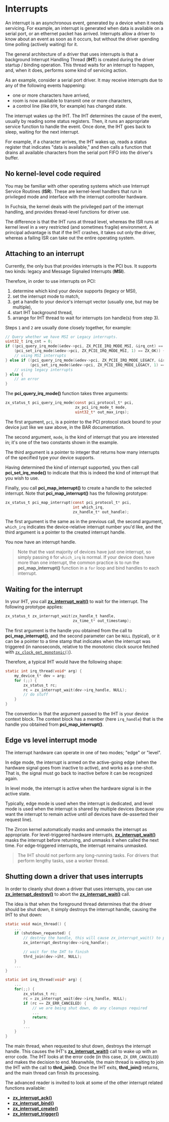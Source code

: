 # Interrupts

An interrupt is an asynchronous event, generated by a device when it needs servicing.
For example, an interrupt is generated when data is available on a serial port,
or an ethernet packet has arrived.
Interrupts allow a driver to know about an event as soon as it
occurs, but without the driver spending time polling (actively waiting) for it.

The general architecture of a driver that uses interrupts is that a background
Interrupt Handling Thread (**IHT**) is created during the driver startup / binding
operation.
This thread waits for an interrupt to happen, and, when it does, performs some
kind of servicing action.

As an example, consider a serial port driver.
It may receive interrupts due to any of the following events happening:

*   one or more characters have arrived,
*   room is now available to transmit one or more characters,
*   a control line (like `DTR`, for example) has changed state.

The interrupt wakes up the IHT.
The IHT determines the cause of the event, usually by reading some status registers.
Then, it runs an appropriate service function to handle the event.
Once done, the IHT goes back to sleep, waiting for the next interrupt.

For example, if a character arrives, the IHT wakes up, reads a status register that
indicates "data is available," and then calls a function that drains all available
characters from the serial port FIFO into the driver's buffer.

## No kernel-level code required

You may be familiar with other operating systems which use Interrupt
Service Routines (**ISR**).
These are kernel-level handlers that run in privileged mode and interface with
the interrupt controller hardware.

In Fuchsia, the kernel deals with the privileged part of the interrupt
handling, and provides thread-level functions for driver use.

The difference is that the IHT runs at thread level, whereas the ISR runs
at kernel level in a very restricted (and sometimes fragile) environment.
A principal advantage is that if the IHT crashes, it takes out only the
driver, whereas a failing ISR can take out the entire operating system.

## Attaching to an interrupt

Currently, the only bus that provides interrupts is the PCI bus.
It supports two kinds: legacy and Message Signaled Interrupts (**MSI**).

Therefore, in order to use interrupts on PCI:

1.  determine which kind your device supports (legacy or MSI),
2.  set the interrupt mode to match,
3.  get a handle to your device's interrupt vector (usually one, but may be multiple),
4.  start IHT background thread,
5.  arrange for IHT thread to wait for interrupts (on handle(s) from step 3).

Steps `1` and `2` are usually done closely together, for example:

```c
// Query whether we have MSI or Legacy interrupts.
uint32_t irq_cnt = 0;
if ((pci_query_irq_mode(&edev->pci, ZX_PCIE_IRQ_MODE_MSI, &irq_cnt) == ZX_OK) &&
    (pci_set_irq_mode(&edev->pci, ZX_PCIE_IRQ_MODE_MSI, 1) == ZX_OK)) {
    // using MSI interrupts
} else if ((pci_query_irq_mode(&edev->pci, ZX_PCIE_IRQ_MODE_LEGACY, &irq_cnt) == ZX_OK) &&
           (pci_set_irq_mode(&edev->pci, ZX_PCIE_IRQ_MODE_LEGACY, 1) == ZX_OK)) {
    // using legacy interrupts
} else {
    // an error
}
```

The **pci_query_irq_mode()**
function takes three arguments:

```c
zx_status_t pci_query_irq_mode(const pci_protocol_t* pci,
                               zx_pci_irq_mode_t mode,
                               uint32_t* out_max_irqs);
```

The first argument, `pci`, is a pointer to the PCI protocol stack bound to your device
just like we saw above, in the BAR documentation.

The second argument, `mode`, is the kind of interrupt that you are interested in;
it's one of the two constants shown in the example.

<!--- there's also a `ZX_PCIE_IRQ_MODE_MSI_X` in the syscalls/pci.h file; should I say anything
about that? How would we use it in the above case, just make a third condition? -->

The third argument is a pointer to integer that returns how many
interrupts of the specified type your device supports.

Having determined the kind of interrupt supported, you then call
**pci_set_irq_mode()**
to indicate that this is indeed the kind of interrupt that you wish to use.

Finally, you call **pci_map_interrupt()**
to create a handle to the selected interrupt. Note that
**pci_map_interrupt()** has the following prototype:

```c
zx_status_t pci_map_interrupt(const pci_protocol_t* pci,
                              int which_irq,
                              zx_handle_t* out_handle);
```

The first argument is the same as in the previous call, the second argument, `which_irq`
indicates the device-relative interrupt number you'd like, and the third argument
is a pointer to the created interrupt handle.

You now have an interrupt handle.

> Note that the vast majority of devices have just one interrupt, so simply passing
> `0` for `which_irq` is normal.
> If your device does have more than one interrupt, the common practice is to run the
> **pci_map_interrupt()** function in a `for` loop
> and bind handles to each interrupt.

## Waiting for the interrupt

In your IHT, you call [**zx_interrupt_wait()**](/docs/reference/syscalls/interrupt_wait.md)
to wait for the interrupt.
The following prototype applies:

```c
zx_status_t zx_interrupt_wait(zx_handle_t handle,
                              zx_time_t* out_timestamp);
```

The first argument is the handle you obtained from the call to
**pci_map_interrupt()**,
and the second parameter can be `NULL` (typical), or it can be a pointer to a time
stamp that indicates when the interrupt was triggered (in nanoseconds,
relative to the monotonic clock source fetched with
[`zx_clock_get_monotonic()`](/docs/reference/syscalls/clock_get_monotonic.md)).

Therefore, a typical IHT would have the following shape:

```c
static int irq_thread(void* arg) {
    my_device_t* dev = arg;
    for (;;) {
        zx_status_t rc;
        rc = zx_interrupt_wait(dev->irq_handle, NULL);
        // do stuff
    }
}
```

The convention is that the argument passed to the IHT is your device context block.
The context block has a member (here `irq_handle`) that is the handle you obtained from
**pci_map_interrupt()**.

## Edge vs level interrupt mode

The interrupt hardware can operate in one of two modes; "edge" or "level".

In edge mode, the interrupt is armed on the active-going edge (when the hardware
signal goes from inactive to active), and works as a one-shot.
That is, the signal must go back to inactive before it can be recognized again.

In level mode, the interrupt is active when the hardware signal is in the
active state.

Typically, edge mode is used when the interrupt is dedicated, and level mode is
used when the interrupt is shared by multiple devices (because you want the
interrupt to remain active until *all* devices have de-asserted their request line).

The Zircon kernel automatically masks and unmasks the interrupt as appropriate.
For level-triggered hardware interrupts,
[**zx_interrupt_wait()**](/docs/reference/syscalls/interrupt_wait.md)
masks the interrupt before returning, and unmasks it when called the next time.
For edge-triggered interrupts, the interrupt remains unmasked.

> The IHT should not perform any long-running tasks.
> For drivers that perform lengthy tasks, use a worker thread.

## Shutting down a driver that uses interrupts

In order to cleanly shut down a driver that uses interrupts, you can use
[**zx_interrupt_destroy()**](/docs/reference/syscalls/interrupt_destroy.md)
to abort the
[**zx_interrupt_wait()**](/docs/reference/syscalls/interrupt_wait.md)
call.

The idea is that when the foreground thread determines that the driver should be
shut down, it simply destroys the interrupt handle, causing the IHT to shut down:

```c
static void main_thread() {
    ...
    if (shutdown_requested) {
        // destroy the handle, this will cause zx_interrupt_wait() to pop
        zx_interrupt_destroy(dev->irq_handle);

        // wait for the IHT to finish
        thrd_join(dev->iht, NULL);
    }
    ...
}

static int irq_thread(void* arg) {
    ...
    for(;;) {
        zx_status_t rc;
        rc = zx_interrupt_wait(dev->irq_handle, NULL);
        if (rc == ZX_ERR_CANCELED) {
            // we are being shut down, do any cleanups required
            ...
            return;
        }
        ...
    }
}
```

The main thread, when requested to shut down, destroys the interrupt handle.
This causes the IHT's
[**zx_interrupt_wait()**](/docs/reference/syscalls/interrupt_wait.md)
call to wake up with an error code.
The IHT looks at the error code (in this case, `ZX_ERR_CANCELED`) and makes
the decision to end.
Meanwhile, the main thread is waiting to join the IHT with the call
to **thrd_join()**.
Once the IHT exits, **thrd_join()** returns, and the main
thread can finish its processing.

The advanced reader is invited to look at some of the other interrupt related
functions available:

*   [**zx_interrupt_ack()**](/docs/reference/syscalls/interrupt_ack.md)
*   [**zx_interrupt_bind()**](/docs/reference/syscalls/interrupt_bind.md)
*   [**zx_interrupt_create()**](/docs/reference/syscalls/interrupt_create.md)
*   [**zx_interrupt_trigger()**](/docs/reference/syscalls/interrupt_trigger.md)
